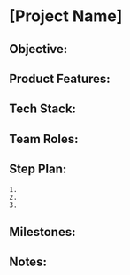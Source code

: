 # [Project Name]

## Objective:

## Product Features: 

## Tech Stack:

## Team Roles: 

## Step Plan:
	1. 
	2.  
	3. 

## Milestones:

## Notes:

